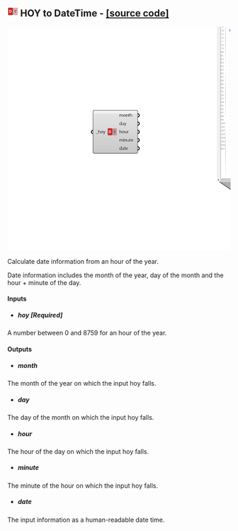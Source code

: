 ## ![](../../images/icons/HOY_to_DateTime.png) HOY to DateTime - [[source code]](https://github.com/ladybug-tools/ladybug-grasshopper/blob/master/ladybug_grasshopper/src//LB%20HOY%20to%20DateTime.py)

![](../../images/components/HOY_to_DateTime.png)

Calculate date information from an hour of the year.
 

Date information includes the month of the year, day of the month and the
 hour + minute of the day.
 



#### Inputs
* ##### hoy [Required]
A number between 0 and 8759 for an hour of the year. 

#### Outputs
* ##### month
The month of the year on which the input hoy falls.
* ##### day
The day of the month on which the input hoy falls.
* ##### hour
The hour of the day on which the input hoy falls.
* ##### minute
The minute of the hour on which the input hoy falls.
* ##### date
The input information as a human-readable date time.